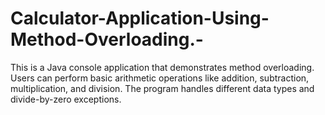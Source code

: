 # Calculator-Application-Using-Method-Overloading.-
This is a Java console application that demonstrates method overloading. Users can perform basic arithmetic operations like addition, subtraction, multiplication, and division. The program handles different data types and divide-by-zero exceptions.
